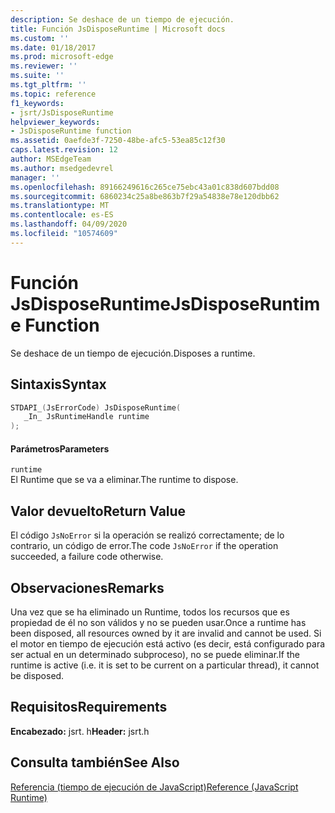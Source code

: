 ```yaml
---
description: Se deshace de un tiempo de ejecución.
title: Función JsDisposeRuntime | Microsoft docs
ms.custom: ''
ms.date: 01/18/2017
ms.prod: microsoft-edge
ms.reviewer: ''
ms.suite: ''
ms.tgt_pltfrm: ''
ms.topic: reference
f1_keywords:
- jsrt/JsDisposeRuntime
helpviewer_keywords:
- JsDisposeRuntime function
ms.assetid: 0aefde3f-7250-48be-afc5-53ea85c12f30
caps.latest.revision: 12
author: MSEdgeTeam
ms.author: msedgedevrel
manager: ''
ms.openlocfilehash: 89166249616c265ce75ebc43a01c838d607bdd08
ms.sourcegitcommit: 6860234c25a8be863b7f29a54838e78e120dbb62
ms.translationtype: MT
ms.contentlocale: es-ES
ms.lasthandoff: 04/09/2020
ms.locfileid: "10574609"
---
```

# <span data-ttu-id="7235c-103">Función JsDisposeRuntime</span><span class="sxs-lookup"><span data-stu-id="7235c-103">JsDisposeRuntime Function</span></span>
<span data-ttu-id="7235c-104">Se deshace de un tiempo de ejecución.</span><span class="sxs-lookup"><span data-stu-id="7235c-104">Disposes a runtime.</span></span>  
  
## <span data-ttu-id="7235c-105">Sintaxis</span><span class="sxs-lookup"><span data-stu-id="7235c-105">Syntax</span></span>  
  
```cpp  
STDAPI_(JsErrorCode) JsDisposeRuntime(  
   _In_ JsRuntimeHandle runtime  
);  
```  
  
#### <span data-ttu-id="7235c-106">Parámetros</span><span class="sxs-lookup"><span data-stu-id="7235c-106">Parameters</span></span>  
 `runtime`  
 <span data-ttu-id="7235c-107">El Runtime que se va a eliminar.</span><span class="sxs-lookup"><span data-stu-id="7235c-107">The runtime to dispose.</span></span>  
  
## <span data-ttu-id="7235c-108">Valor devuelto</span><span class="sxs-lookup"><span data-stu-id="7235c-108">Return Value</span></span>  
 <span data-ttu-id="7235c-109">El código `JsNoError` si la operación se realizó correctamente; de lo contrario, un código de error.</span><span class="sxs-lookup"><span data-stu-id="7235c-109">The code `JsNoError` if the operation succeeded, a failure code otherwise.</span></span>  
  
## <span data-ttu-id="7235c-110">Observaciones</span><span class="sxs-lookup"><span data-stu-id="7235c-110">Remarks</span></span>  
 <span data-ttu-id="7235c-111">Una vez que se ha eliminado un Runtime, todos los recursos que es propiedad de él no son válidos y no se pueden usar.</span><span class="sxs-lookup"><span data-stu-id="7235c-111">Once a runtime has been disposed, all resources owned by it are invalid and cannot be used.</span></span> <span data-ttu-id="7235c-112">Si el motor en tiempo de ejecución está activo (es decir, está configurado para ser actual en un determinado subproceso), no se puede eliminar.</span><span class="sxs-lookup"><span data-stu-id="7235c-112">If the runtime is active (i.e. it is set to be current on a particular thread), it cannot be disposed.</span></span>  
  
## <span data-ttu-id="7235c-113">Requisitos</span><span class="sxs-lookup"><span data-stu-id="7235c-113">Requirements</span></span>  
 <span data-ttu-id="7235c-114">**Encabezado:** jsrt. h</span><span class="sxs-lookup"><span data-stu-id="7235c-114">**Header:** jsrt.h</span></span>  
  
## <span data-ttu-id="7235c-115">Consulta también</span><span class="sxs-lookup"><span data-stu-id="7235c-115">See Also</span></span>  
 [<span data-ttu-id="7235c-116">Referencia (tiempo de ejecución de JavaScript)</span><span class="sxs-lookup"><span data-stu-id="7235c-116">Reference (JavaScript Runtime)</span></span>](../chakra-hosting/reference-javascript-runtime.md)